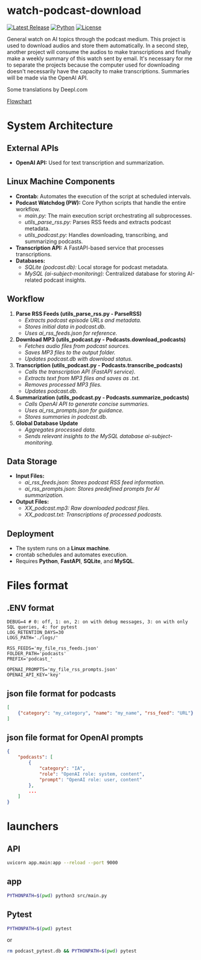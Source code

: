 # watch-podcast-download

[![Latest Release](https://img.shields.io/github/release/ChristianPRO1982/podcast-watchdog.svg)](https://github.com/ChristianPRO1982/podcast-watchdog/releases/latest)
[![Python](https://img.shields.io/badge/python-3.10%2B-blue.svg)](https://www.python.org/)
[![License](https://img.shields.io/github/license/ChristianPRO1982/podcast-watchdog.svg)](https://github.com/ChristianPRO1982/podcast-watchdog/blob/main/LICENSE)

General watch on AI topics through the podcast medium. This project is used to download audios and store them automatically. In a second step, another project will consume the audios to make transcriptions and finally make a weekly summary of this watch sent by email. It's necessary for me to separate the projects because the computer used for downloading doesn't necessarily have the capacity to make transcriptions. Summaries will be made via the OpenAI API.

Some translations by Deepl.com

[Flowchart](https://github.com/ChristianPRO1982/ai-subject-monitoring-project?tab=readme-ov-file#PW-flowchart)

# System Architecture

## External APIs

* **OpenAI API:** Used for text transcription and summarization.

## Linux Machine Components

* **Crontab:** Automates the execution of the script at scheduled intervals.
* **Podcast Watchdog (PW):** Core Python scripts that handle the entire workflow.
    * *main.py:* The main execution script orchestrating all subprocesses.
    * *utils_parse_rss.py:* Parses RSS feeds and extracts podcast metadata.
    * *utils_podcast.py:* Handles downloading, transcribing, and summarizing podcasts.
* **Transcription API:** A FastAPI-based service that processes transcriptions.
* **Databases:**
    * *SQLite (podcast.db):* Local storage for podcast metadata.
    * *MySQL (ai-subject-monitoring):* Centralized database for storing AI-related podcast insights.

## Workflow

1. **Parse RSS Feeds (utils_parse_rss.py - ParseRSS)**
    * *Extracts podcast episode URLs and metadata.*
    * *Stores initial data in podcast.db.*
    * *Uses ai_rss_feeds.json for reference.*
2. **Download MP3 (utils_podcast.py - Podcasts.download_podcasts)**
    * *Fetches audio files from podcast sources.*
    * *Saves MP3 files to the output folder.*
    * *Updates podcast.db with download status.*
3. **Transcription (utils_podcast.py - Podcasts.transcribe_podcasts)**
    * *Calls the transcription API (FastAPI service).*
    * *Extracts text from MP3 files and saves as .txt.*
    * *Removes processed MP3 files.*
    * *Updates podcast.db.*
4. **Summarization (utils_podcast.py - Podcasts.summarize_podcasts)**
    * *Calls OpenAI API to generate concise summaries.*
    * *Uses ai_rss_prompts.json for guidance.*
    * *Stores summaries in podcast.db.*
5. **Global Database Update**
    * *Aggregates processed data.*
    * *Sends relevant insights to the MySQL database ai-subject-monitoring.*

## Data Storage

* **Input Files:**
    * *ai_rss_feeds.json: Stores podcast RSS feed information.*
    * *ai_rss_prompts.json: Stores predefined prompts for AI summarization.*
* **Output Files:**
    * *XX_podcast.mp3: Raw downloaded podcast files.*
    * *XX_podcast.txt: Transcriptions of processed podcasts.*

## Deployment

* The system runs on a **Linux machine**.
* crontab schedules and automates execution.
* Requires **Python**, **FastAPI**, **SQLite**, and **MySQL**.

# Files format

## .ENV format

```dotenv
DEBUG=4 # 0: off, 1: on, 2: on with debug messages, 3: on with only SQL queries, 4: for pytest
LOG_RETENTION_DAYS=30
LOGS_PATH='./logs/'

RSS_FEEDS='my_file_rss_feeds.json'
FOLDER_PATH='podcasts'
PREFIX='podcast_'

OPENAI_PROMPTS='my_file_rss_prompts.json'
OPENAI_API_KEY='key'
```

## json file format for podcasts

```json
[
    {"category": "my_category", "name": "my_name", "rss_feed": "URL"}
]
```

## json file format for OpenAI prompts

```json
{
    "podcasts": [
        {
            "category": "IA",
            "role": "OpenAI role: system, content",
            "prompt": "OpenAI role: user, content"
        },
        ...
    ]
}
```

# launchers

## API

```bash
uvicorn app.main:app --reload --port 9000
```

## app

```bash
PYTHONPATH=$(pwd) python3 src/main.py
```

## Pytest

```bash
PYTHONPATH=$(pwd) pytest
```

or

```bash
rm podcast_pytest.db && PYTHONPATH=$(pwd) pytest
```
